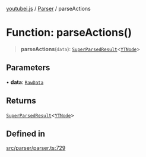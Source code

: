 [youtubei.js](../../../README.md) / [Parser](../README.md) / parseActions

# Function: parseActions()

> **parseActions**(`data`): [`SuperParsedResult`](../../Helpers/classes/SuperParsedResult.md)\<[`YTNode`](../../Helpers/classes/YTNode.md)\>

## Parameters

• **data**: [`RawData`](../../APIResponseTypes/type-aliases/RawData.md)

## Returns

[`SuperParsedResult`](../../Helpers/classes/SuperParsedResult.md)\<[`YTNode`](../../Helpers/classes/YTNode.md)\>

## Defined in

[src/parser/parser.ts:729](https://github.com/LuanRT/YouTube.js/blob/4729016fb98e7045ee4043857be7eef780c01e35/src/parser/parser.ts#L729)
